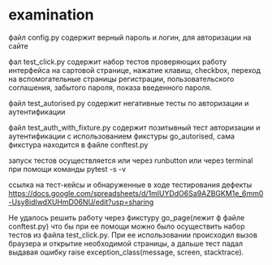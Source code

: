 # examination

файл config.py содержит верный пароль и логин, для авторизации на сайте

фал test_click.py содержит набор тестов проверяющих работу интерфейса на сартовой странице, нажатие клавиш, checkbox, переход на вспомогательные страницы регистрации, пользовательского соглашения, забытого пароля, показа введенного пароля.

файл  test_autorised.py содержит негативные тесты по  авторизации и аутентификации

файл test_auth_with_fixture.py содержит позитывный тест авторизации и аутентификации с использованием фикстуры go_autorised, сама фикстура находится в файле conftest.py

запуск тестов осуществляется или через runbutton или через terminal при помощи команды pytest -s -v 

ссылка на тест-кейсы и обнаруженные в ходе тестирования дефекты https://docs.google.com/spreadsheets/d/1mlUYDdO6Sa9AZBGKM1e_6mm0-Usy8idlwdXUHmD06NU/edit?usp=sharing

Не удалось решить работу через  фикстуру go_page(лежит ф файле conftest.py) что бы при ее помощи можно было осуществить набор тестов из файла test_click.py. При ее использовании происходил вызов браузера и открытие необходимой страницы, а дальше тест падал выдавая ошибку  raise exception_class(message, screen, stacktrace). 
